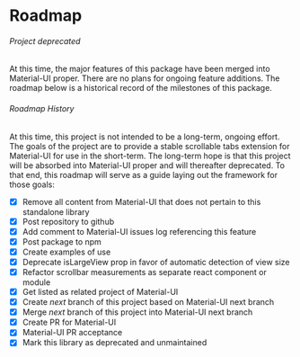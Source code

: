 # Roadmap

###### Project deprecated
At this time, the major features of this package have been merged into Material-UI proper.  There are no plans for ongoing feature additions.  The roadmap below is a historical record of the milestones of this package.

###### Roadmap History

At this time, this project is not intended to be a long-term, ongoing effort.  The goals of the project are to provide a stable scrollable tabs extension for Material-UI
for use in the short-term.  The long-term hope is that this project will be absorbed into Material-UI proper and will thereafter deprecated.  To that end, this roadmap will
serve as a guide laying out the framework for those goals:

- [x] Remove all content from Material-UI that does not pertain to this standalone library
- [x] Post repository to github
- [x] Add comment to Material-UI issues log referencing this feature
- [x] Post package to npm
- [x] Create examples of use
- [x] Deprecate isLargeView prop in favor of automatic detection of view size
- [x] Refactor scrollbar measurements as separate react component or module
- [x] Get listed as related project of Material-UI
- [x] Create _next_ branch of this project based on Material-UI next branch
- [x] Merge _next_ branch of this project into Material-UI next branch
- [x] Create PR for Material-UI
- [x] Material-UI PR acceptance
- [x] Mark this library as deprecated and unmaintained
